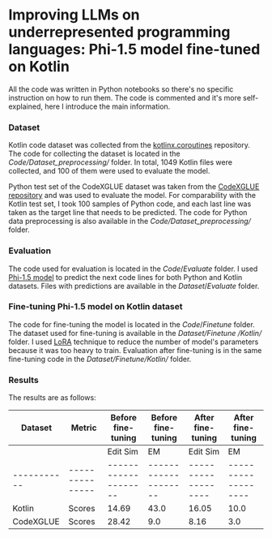 # Improving LLMs on underrepresented programming languages: Phi-1.5 model fine-tuned on Kotlin 

All the code was written in Python notebooks so there's no specific instruction on how to run them. The code is commented and it's more self-explained, here I introduce the main information.

### Dataset

Kotlin code dataset was collected from the [kotlinx.coroutines](https://github.com/Kotlin/kotlinx.coroutines.git) repository. The code for collecting the dataset is located in the _Code/Dataset_preprocessing/_ folder. In total, 1049 Kotlin files were collected, and 100 of them were used to evaluate the model.

Python test set of the CodeXGLUE dataset was taken from the [CodeXGLUE repository](https://github.com/microsoft/CodeXGLUE/blob/main/Code-Code/CodeCompletion-line/dataset/py150/line_completion/test.json) and was used to evaluate the model. For comparability with the Kotlin test set, I took 100 samples of Python code, and each last line was taken as the target line that needs to be predicted. The code for Python data preprocessing is also available in the _Code/Dataset_preprocessing/_ folder.

### Evaluation

The code used for evaluation is located in the _Code_/_Evaluate_ folder. I used [Phi-1.5 model](https://huggingface.co/microsoft/phi-1_5) to predict the next code lines for both Python and Kotlin datasets. Files with predictions are available in the _Dataset_/_Evaluate_ folder. 
 
### Fine-tuning Phi-1.5 model on Kotlin dataset

The code for fine-tuning the model is located in the _Code_/_Finetune_ folder. The dataset used for fine-tuning is available in the _Dataset/Finetune
/Kotlin/_ folder. I used [LoRA](https://huggingface.co/docs/diffusers/training/lora) technique to reduce the number of model's parameters because it was too heavy to train. Evaluation after fine-tuning is in the same fine-tuning code in the _Dataset/Finetune/Kotlin/_ folder.

### Results

The results are as follows:

| Dataset   | Metric        | Before fine-tuning | Before fine-tuning | After fine-tuning | After fine-tuning |
-----------|---------------|--------------------|--------------------|-------------------|-------------------
|           |               | Edit Sim          | EM                 | Edit Sim          | EM                |
|-----------|---------------|--------------------|--------------------|-------------------|-------------------|
| Kotlin    | Scores        | 14.69             | 43.0               | 16.05             | 10.0              |
| CodeXGLUE | Scores        | 28.42             | 9.0                | 8.16              | 3.0               |


